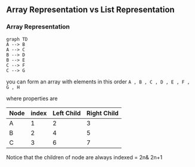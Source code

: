## Array Representation vs List Representation
### Array Representation
``` mermaid
graph TD
A --> B
A --> C
B --> D
B --> E
C --> F
C --> G
```

you can form an array with elements in this order 
	`A , B , C , D , E , F , G , H`

where properties are

| Node | index | Left Child | Right Child |
| ---- | ----- | ---------- | ----------- |
| A    | 1     | 2          | 3           |
| B    | 2     | 4          | 5           |
| C    | 3     | 6          | 7           |
Notice that the children of node are always indexed = 2n& 2n+1


